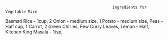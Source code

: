                                                    Ingredients for Vegetable Rice 
  Basmati Rice - 1cup,
  2 Onion - medium size,
  1 Potato - medium size,
  Peas - Half cup,
  1 Carrot, 
  2 Green Chillies,
  Few Curry Leaves,
  Lemon - Half,
  Kitchen King Masala - 1tsp,

